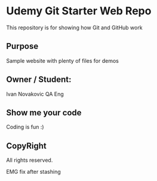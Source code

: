 # Udemy Git Starter Web Repo

This repository is for showing how Git and GitHub work

## Purpose

Sample website with plenty of files for demos

## Owner / Student: 

Ivan Novakovic QA Eng

## Show me your code

Coding is fun :)

## CopyRight

All rights reserved.


EMG fix after stashing
